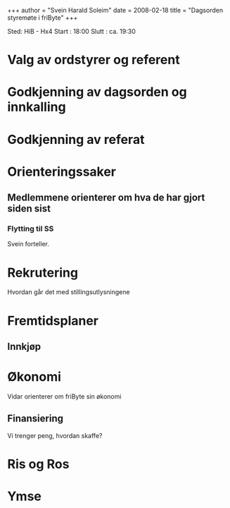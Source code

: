 +++
author = "Svein Harald Soleim"
date = 2008-02-18
title = "Dagsorden styremøte i friByte"
+++

Sted: HiB - Hx4 Start : 18:00 Slutt : ca. 19:30

# Valg av ordstyrer og referent

# Godkjenning av dagsorden og innkalling

# Godkjenning av referat

# Orienteringssaker

## Medlemmene orienterer om hva de har gjort siden sist

### Flytting til SS

Svein forteller.

# Rekrutering

Hvordan går det med stillingsutlysningene

# Fremtidsplaner

## Innkjøp

# Økonomi

Vidar orienterer om friByte sin økonomi

## Finansiering

Vi trenger peng, hvordan skaffe?

# Ris og Ros

# Ymse
